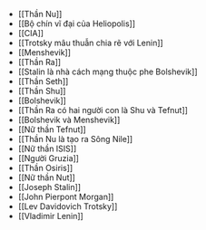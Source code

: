 - [[Thần Nu]]
- [[Bộ chín vĩ đại của Heliopolis]]
- [[CIA]]
- [[Trotsky mâu thuẫn chia rẽ với Lenin]]
- [[Menshevik]]
- [[Thần Ra]]
- [[Stalin là nhà cách mạng thuộc phe Bolshevik]]
- [[Thần Seth]]
- [[Thần Shu]]
- [[Bolshevik]]
- [[Thần Ra có hai người con là Shu và Tefnut]]
- [[Bolshevik và Menshevik]]
- [[Nữ thần Tefnut]]
- [[Thần Nu là tạo ra Sông Nile]]
- [[Nữ thần ISIS]]
- [[Người Gruzia]]
- [[Thần Osiris]]
- [[Nữ thần Nut]]
- [[Joseph Stalin]]
- [[John Pierpont Morgan]]
- [[Lev Davidovich Trotsky]]
- [[Vladimir Lenin]]
